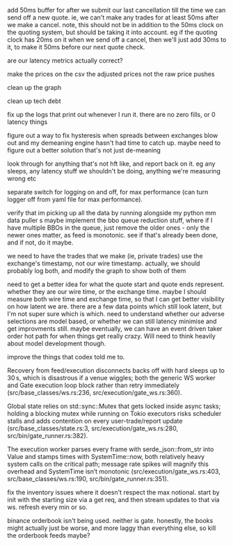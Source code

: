add 50ms buffer for after we submit our last cancellation till the time we can send off a new quote. ie, we can't make any trades for at least 50ms after we make a cancel. note, this should not be in addition to the 50ms clock on the quoting system, but should be taking it into account. eg if the quoting clock has 20ms on it when we send off a cancel, then we'll just add 30ms to it, to make it 50ms before our next quote check. 

are our latency metrics actually correct?

make the prices on the csv the adjusted prices not the raw price pushes

clean up the graph

clean up tech debt

fix up the logs that print out whenever I run it. there are no zero fills, or 0 latency things

figure out a way to fix hysteresis when spreads between exchanges blow out and my demeaning engine hasn't had time to catch up. maybe need to figure out a better solution that's not just de-meaning 

look through for anything that's not hft like, and report back on it. eg any sleeps, any latency stuff we shouldn't be doing, anything we're measuring wrong etc

separate switch for logging on and off, for max performance (can turn logger off from yaml file for max performance). 

verify that im picking up all the data by running alongside my python mm data puller
s
maybe implement the bbo queue reduction stuff, where if I have multiple BBOs in the queue, just remove the older ones - only the newer ones matter, as feed is monotonic. see if that's already been done, and if not, do it maybe. 

we need to have the trades that we make (ie, private trades) use the exchange's timestamp, not our wire timestamp. actually, we should probably log both, and modify the graph to show both of them

need to get a better idea for what the quote start and quote ends represent. whether they are our wire time, or the exchange time. maybe I should measure both wire time and exchange time, so that I can get better visibility on how latent we are. there are a few data points which still look latent, but I'm not super sure which is which. need to understand whether our adverse selections are model based, or whether we can still latency minimise and get improvments still. maybe eventually, we can have an event driven taker order hot path for when things get really crazy. Will need to think heavily about model development though. 

improve the things that codex told me to. 

Recovery from feed/execution disconnects backs off with hard sleeps up to 30 s, which is disastrous if a venue wiggles; both the generic WS worker and Gate execution loop block rather than retry immediately (src/base_classes/ws.rs:236, src/execution/gate_ws.rs:360).

Global state relies on std::sync::Mutex that gets locked inside async tasks; holding a blocking mutex while running on Tokio executors risks scheduler stalls and adds contention on every user-trade/report update (src/base_classes/state.rs:3, src/execution/gate_ws.rs:280, src/bin/gate_runner.rs:382).

The execution worker parses every frame with serde_json::from_str into Value and stamps times with SystemTime::now, both relatively heavy system calls on the critical path; message rate spikes will magnify this overhead and SystemTime isn’t monotonic (src/execution/gate_ws.rs:403, src/base_classes/ws.rs:190, src/bin/gate_runner.rs:351).

fix the inventory issues where it doesn't respect the max notional. start by init with the starting size via a get req, and then stream updates to that via ws. refresh every min or so. 

binance orderbook isn't being used. neither is gate. honestly, the books might actually just be worse, and more laggy than everything else, so kill the orderbook feeds maybe? 